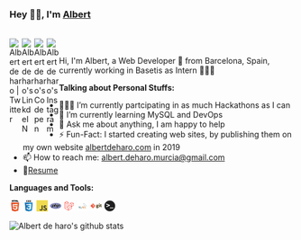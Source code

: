 ### Hey 👋🏽, I'm [Albert](https://www.albertdeharo.com)

<br/>


<a href="https://twitter.com/AlbertdeHaro">
<img align="left" alt="Albert de haro | Twitter" width="22px" src="https://cdn.jsdelivr.net/npm/simple-icons@v3/icons/twitter.svg" />
</a>
<a href="https://www.linkedin.com/in/albert-de-haro/">
<img align="left" alt="Albert de haro's LinkdeIN" width="22px" src="https://cdn.jsdelivr.net/npm/simple-icons@v3/icons/linkedin.svg" />
</a>
<a href="https://codepen.io/albertdeharo">
<img align="left" alt="Albert de haro's Codepen" width="22px" src="https://cdn.jsdelivr.net/npm/simple-icons@v3/icons/codepen.svg" />
</a>
<a href="https://www.instagram.com/titodeharo/">
<img align="left" alt="Albert de haro's Instagram" width="22px" src="https://cdn.jsdelivr.net/npm/simple-icons@v3/icons/instagram.svg" />
</a>


<br />

Hi, I'm Albert, a Web Developer 🚀 from Barcelona, Spain, currently working in Basetis as Intern 👨🏽‍💻 


**Talking about Personal Stuffs:**

- 👨🏽‍💻 I’m currently partcipating in as much Hackathons as I can
- 🌱 I’m currently learning MySQL and DevOps
- 💬 Ask me about anything, I am happy to help
- ⚡️ Fun-Fact: I started creating web sites, by publishing them on my own website [albertdeharo.com](https://www.albertdeharo.com/) in 2019
- 📫 How to reach me: albert.deharo.murcia@gmail.com
- 📝[Resume](https://www.albertdeharo.com)

**Languages and Tools:**

<code><img height="20" src="https://raw.githubusercontent.com/github/explore/5c058a388828bb5fde0bcafd4bc867b5bb3f26f3/topics/html/html.png"></code>
<code><img height="20" src="https://raw.githubusercontent.com/github/explore/5c058a388828bb5fde0bcafd4bc867b5bb3f26f3/topics/css/css.png"></code>
<code><img height="20" src="https://raw.githubusercontent.com/github/explore/5c058a388828bb5fde0bcafd4bc867b5bb3f26f3/topics/javascript/javascript.png"></code>
<code><img height="20" src="https://raw.githubusercontent.com/github/explore/5c058a388828bb5fde0bcafd4bc867b5bb3f26f3/topics/php/php.png"></code>
<code><img height="20" src="https://raw.githubusercontent.com/github/explore/5c058a388828bb5fde0bcafd4bc867b5bb3f26f3/topics/laravel/laravel.png"></code>
<code><img height="20" src="https://raw.githubusercontent.com/github/explore/80688e429a7d4ef2fca1e82350fe8e3517d3494d/topics/mysql/mysql.png"></code>
<code><img height="20" src="https://raw.githubusercontent.com/github/explore/80688e429a7d4ef2fca1e82350fe8e3517d3494d/topics/git/git.png"></code>
<code><img height="20" src="https://raw.githubusercontent.com/github/explore/80688e429a7d4ef2fca1e82350fe8e3517d3494d/topics/terminal/terminal.png"></code>

![Albert de haro's github stats](https://github-readme-stats.vercel.app/api?username=Albertdeharo&show_icons=true&hide_border=true)
